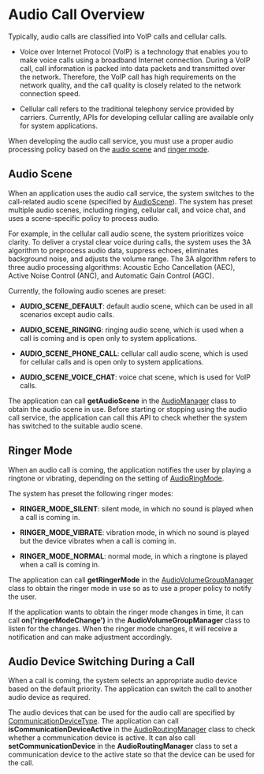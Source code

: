 # Audio Call Overview

Typically, audio calls are classified into VoIP calls and cellular calls.

- Voice over Internet Protocol (VoIP) is a technology that enables you to make voice calls using a broadband Internet connection. During a VoIP call, call information is packed into data packets and transmitted over the network. Therefore, the VoIP call has high requirements on the network quality, and the call quality is closely related to the network connection speed.
  
- Cellular call refers to the traditional telephony service provided by carriers. Currently, APIs for developing cellular calling are available only for system applications.

When developing the audio call service, you must use a proper audio processing policy based on the [audio scene](#audio-scene) and [ringer mode](#ringer-mode).

## Audio Scene

When an application uses the audio call service, the system switches to the call-related audio scene (specified by [AudioScene](../reference/apis-audio-kit/js-apis-audio.md#audioscene8)). The system has preset multiple audio scenes, including ringing, cellular call, and voice chat, and uses a scene-specific policy to process audio.

For example, in the cellular call audio scene, the system prioritizes voice clarity. To deliver a crystal clear voice during calls, the system uses the 3A algorithm to preprocess audio data, suppress echoes, eliminates background noise, and adjusts the volume range. The 3A algorithm refers to three audio processing algorithms: Acoustic Echo Cancellation (AEC), Active Noise Control (ANC), and Automatic Gain Control (AGC).

Currently, the following audio scenes are preset:

- **AUDIO_SCENE_DEFAULT**: default audio scene, which can be used in all scenarios except audio calls.

- **AUDIO_SCENE_RINGING**: ringing audio scene, which is used when a call is coming and is open only to system applications.

- **AUDIO_SCENE_PHONE_CALL**: cellular call audio scene, which is used for cellular calls and is open only to system applications.

- **AUDIO_SCENE_VOICE_CHAT**: voice chat scene, which is used for VoIP calls.

The application can call **getAudioScene** in the [AudioManager](../reference/apis-audio-kit/js-apis-audio.md#audiomanager) class to obtain the audio scene in use. Before starting or stopping using the audio call service, the application can call this API to check whether the system has switched to the suitable audio scene.

## Ringer Mode

When an audio call is coming, the application notifies the user by playing a ringtone or vibrating, depending on the setting of [AudioRingMode](../reference/apis-audio-kit/js-apis-audio.md#audioringmode).

The system has preset the following ringer modes:

- **RINGER_MODE_SILENT**: silent mode, in which no sound is played when a call is coming in.

- **RINGER_MODE_VIBRATE**: vibration mode, in which no sound is played but the device vibrates when a call is coming in.

- **RINGER_MODE_NORMAL**: normal mode, in which a ringtone is played when a call is coming in.

The application can call **getRingerMode** in the [AudioVolumeGroupManager](../reference/apis-audio-kit/js-apis-audio.md#audiovolumegroupmanager9) class to obtain the ringer mode in use so as to use a proper policy to notify the user.

If the application wants to obtain the ringer mode changes in time, it can call **on('ringerModeChange')** in the **AudioVolumeGroupManager** class to listen for the changes. When the ringer mode changes, it will receive a notification and can make adjustment accordingly.

## Audio Device Switching During a Call

When a call is coming, the system selects an appropriate audio device based on the default priority. The application can switch the call to another audio device as required.

The audio devices that can be used for the audio call are specified by [CommunicationDeviceType](../reference/apis-audio-kit/js-apis-audio.md#communicationdevicetype9). The application can call **isCommunicationDeviceActive** in the [AudioRoutingManager](../reference/apis-audio-kit/js-apis-audio.md#audioroutingmanager9) class to check whether a communication device is active. It can also call **setCommunicationDevice** in the **AudioRoutingManager** class to set a communication device to the active state so that the device can be used for the call.
